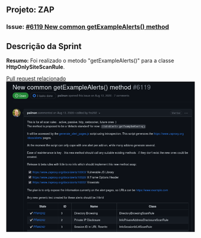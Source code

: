 ## Projeto: ZAP 

### Issue: [#6119 New common getExampleAlerts() method](https://github.com/zaproxy/zaproxy/issues/6119)

## Descrição da Sprint

**Resumo:** Foi realizado o metodo "getExampleAlerts()" para a classe **HttpOnlySiteScanRule**.

[Pull request relacionado](https://github.com/zaproxy/zap-extensions/pull/4752)
![Zap: Issue 6119](../../assets/zap-issue-6119.png)